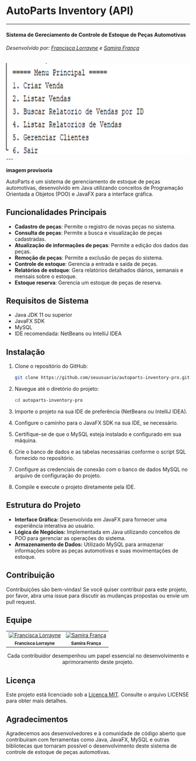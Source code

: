 # AutoParts Inventory (API)

---

#### Sistema de Gereciamento de Controle de Estoque de Peças Automotivas

###### Desenvolvido por: [Francisca Lorrayne](https://github.com/franciscalorraynes) e [Samira França](https://github.com/samirafq)

<div>
  <img src="https://github.com/franciscalorraynes/AutoParts-Inventory/blob/main/controle-estoque/src/main/java/com/autoparts/controle/estoque/view/modelo/image/Captura%20de%20tela%202024-10-09%20090206.png?raw=true" width="700" height="250">
</div>
---

**imagem provisoria** 

AutoParts é um sistema de gerenciamento de estoque de peças automotivas, desenvolvido em Java utilizando conceitos de Programação Orientada a Objetos (POO) e JavaFX para a interface gráfica.

## Funcionalidades Principais

- **Cadastro de peças**: Permite o registro de novas peças no sistema.
- **Consulta de peças**: Permite a busca e visualização de peças cadastradas.
- **Atualização de informações de peças**: Permite a edição dos dados das peças.
- **Remoção de peças**: Permite a exclusão de peças do sistema.
- **Controle de estoque**: Gerencia a entrada e saída de peças.
- **Relatórios de estoque**: Gera relatórios detalhados diários, semanais e mensais sobre o estoque.
- **Estoque reserva**: Gerencia um estoque de peças de reserva.

## Requisitos de Sistema

- Java JDK 11 ou superior
- JavaFX SDK
- MySQL
- IDE recomendada: NetBeans ou IntelliJ IDEA

## Instalação

1. Clone o repositório do GitHub:

    ```bash
    git clone https://github.com/seuusuario/autoparts-inventory-pro.git
    ```

2. Navegue até o diretório do projeto:

    ```bash
    cd autoparts-inventory-pro
    ```

3. Importe o projeto na sua IDE de preferência (NetBeans ou IntelliJ IDEA).

4. Configure o caminho para o JavaFX SDK na sua IDE, se necessário.

5. Certifique-se de que o MySQL esteja instalado e configurado em sua máquina.

6. Crie o banco de dados e as tabelas necessárias conforme o script SQL fornecido no repositório.

7. Configure as credenciais de conexão com o banco de dados MySQL no arquivo de configuração do projeto.

8. Compile e execute o projeto diretamente pela IDE.

## Estrutura do Projeto

- **Interface Gráfica:** Desenvolvida em JavaFX para fornecer uma experiência interativa ao usuário.
- **Lógica de Negócios:** Implementada em Java utilizando conceitos de POO para gerenciar as operações do sistema.
- **Armazenamento de Dados:** Utilizado MySQL para armazenar informações sobre as peças automotivas e suas movimentações de estoque.

## Contribuição

Contribuições são bem-vindas! Se você quiser contribuir para este projeto, por favor, abra uma issue para discutir as mudanças propostas ou envie um pull request.

## Equipe

<table align="center">
  <tr>    
    <td align="center">
      <a href="https://github.com/franciscalorraynes">
        <img src="https://avatars.githubusercontent.com/u/104534319?v=4" 
        width="120px;" alt="Francisca Lorrayne"/><br>
        <sub>
          <b>Francisca Lorrayne</b>
         </sub>
      </a>
    </td>
    <!-- Adicione mais contribuidores aqui -->
    <td align="center">
      <a href="https://github.com/samirafq">
        <img src="https://avatars.githubusercontent.com/u/111064435?v=4" 
        width="120px;" alt="Samira França"/><br>
        <sub>
          <b>Samira França</b>
         </sub>
      </a>
    </td>
  </tr>
</table>

<p align="center">
Cada contribuidor desempenhou um papel essencial no desenvolvimento e aprimoramento deste projeto.
</p>

## Licença

Este projeto está licenciado sob a [Licença MIT](https://github.com/franciscalorraynes/AutoParts_Inventory/blob/main/LICENSE). Consulte o arquivo LICENSE para obter mais detalhes.

## Agradecimentos

Agradecemos aos desenvolvedores e à comunidade de código aberto que contribuíram com ferramentas como Java, JavaFX, MySQL e outras bibliotecas que tornaram possível o desenvolvimento deste sistema de controle de estoque de peças automotivas.
